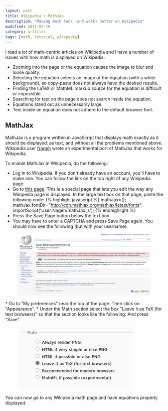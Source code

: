 ```yaml
---
layout: post
title: Wikipedia + MathJax
description: "Making math look (and work) better on Wikipedia"
modified: 2011-07-19
category: articles
tags: [math, tutorial, wikipedia]
---
```



I read a lot of math-centric articles on Wikipedia and I have a number of issues with how math is displayed on Wikipedia.

* Zooming into the page or the equation causes the image to blur and loose quality.
* Selecting the equation selects an image of the equation (with a white background), so copy-paste does not always have the desired results.
* Finding the LaTeX or MathML markup source for the equation is difficult or impossible.
* Searching for text on the page does not search inside the equation.
* Equations stand out as unnecessarily large.
* Text inside an equation does not adhere to the default browser font.

## MathJax

MathJax is a program written in JavaScript that displays math exactly as it should be displayed: as text, and without all the problems mentioned above. Wikipedia user [Nageh](http://en.wikipedia.org/wiki/User:Nageh) wrote an experimental port of MathJax that works for Wikipedia.

To enable MathJax in Wikipedia, do the following:


 * Log in to Wikipedia.  If you don't already have an account, you'll have to make one. You can follow the link on the top right of any Wikipedia page.
 * Go to [this page](http://en.wikipedia.org/w/index.php?title=Special:MyPage/common.js&amp;action=edit).  This is a special page that lets you edit the way any Wikipedia page is displayed.
In the large text box on that page, paste the following code:
{% highlight javascript %}
mathJax={}; 
mathJax.fontDir="http://cdn.mathjax.org/mathjax/latest/fonts"; 
importScript('User:Nageh/mathJax.js');
{% endhighlight %}
 * Press the Save Page button below the text box.
 * You may have to enter a CAPTCHA and press Save Page again. You should now see the following (but with your username):
<figure>
    <a href="/images/wikipedia_mathjax/common_js.png">
        <img src="/images/wikipedia_mathjax/common_js.png">
    </a>
</figure>
 * Go to "My preferences" near the top of the page. Then click on "Appearance".
 * Under the Math section select the box  "Leave it as TeX (for text browsers)" so that the section looks like the following: And press "Save".
<figure>
        <img src="/images/wikipedia_mathjax/leave_as_tex.png">
</figure>

You can now go to any Wikipedia math page and have equations properly displayed.
